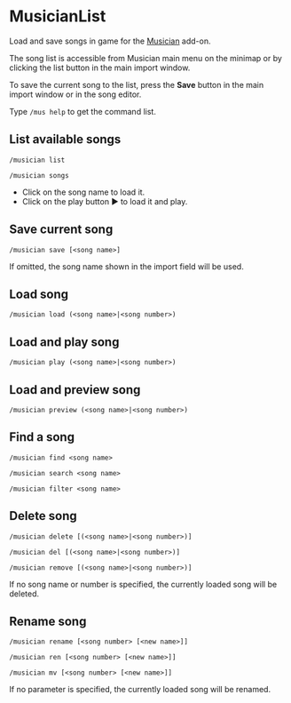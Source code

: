 MusicianList
============

Load and save songs in game for the [Musician](https://musician.lenwe.io) add-on.

The song list is accessible from Musician main menu on the minimap or by clicking the list button in the main import window.

To save the current song to the list, press the **Save** button in the main import window or in the song editor.

Type `/mus help` to get the command list.

List available songs
--------------------
`/musician list`

`/musician songs`

* Click on the song name to load it.
* Click on the play button ► to load it and play.

Save current song
-----------------
`/musician save [<song name>]`

If omitted, the song name shown in the import field will be used.

Load song
----------
`/musician load (<song name>|<song number>)`

Load and play song
------------------
`/musician play (<song name>|<song number>)`

Load and preview song
---------------------
`/musician preview (<song name>|<song number>)`

Find a song
-----------
`/musician find <song name>`

`/musician search <song name>`

`/musician filter <song name>`

Delete song
-----------
`/musician delete [(<song name>|<song number>)]`

`/musician del [(<song name>|<song number>)]`

`/musician remove [(<song name>|<song number>)]`

If no song name or number is specified, the currently loaded song will be deleted.

Rename song
-----------
`/musician rename [<song number> [<new name>]]`

`/musician ren [<song number> [<new name>]]`

`/musician mv [<song number> [<new name>]]`

If no parameter is specified, the currently loaded song will be renamed.
